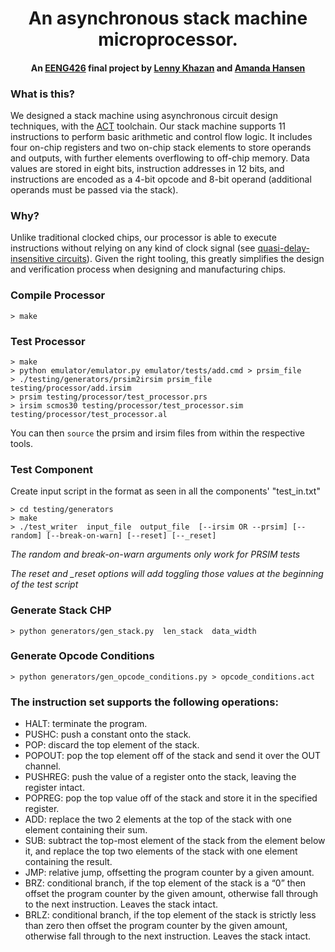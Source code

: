 <div align="center">
 <h1>An asynchronous stack machine microprocessor.</h1>
 <h4>An <a href="http://csl.yale.edu/~rajit/classes/eeng426/index.php">EENG426</a> final project by <a href="https://github.com/LK">Lenny Khazan</a> and <a href="https://github.com/ajoann">Amanda Hansen</a></h4>
</div>

### What is this?
We designed a stack machine using asynchronous circuit design techniques, with the [ACT](https://github.com/asyncvlsi/act) toolchain. Our stack machine supports 11 instructions to perform basic arithmetic and control flow logic. It includes four on-chip registers and two on-chip stack elements to store operands and outputs, with further elements overflowing to off-chip memory. Data values are stored in eight bits, instruction addresses in 12 bits, and instructions are encoded as a 4-bit opcode and 8-bit operand (additional operands must be passed via the stack).

### Why?
Unlike traditional clocked chips, our processor is able to execute instructions without relying on any kind of clock signal (see [quasi-delay-insensitive circuits](https://en.wikipedia.org/wiki/Quasi-delay-insensitive_circuit)). Given the right tooling, this greatly simplifies the design and verification process when designing and manufacturing chips.
 
### Compile Processor
```
> make
```
### Test Processor
```
> make 
> python emulator/emulator.py emulator/tests/add.cmd > prsim_file
> ./testing/generators/prsim2irsim prsim_file testing/processor/add.irsim
> prsim testing/processor/test_processor.prs
> irsim scmos30 testing/processor/test_processor.sim testing/processor/test_processor.al
```

You can then `source` the prsim and irsim files from within the respective tools.

### Test Component
Create input script in the format as seen in all the components' "test_in.txt"
```
> cd testing/generators
> make
> ./test_writer  input_file  output_file  [--irsim OR --prsim] [--random] [--break-on-warn] [--reset] [--_reset]
```

*The random and break-on-warn arguments only work for PRSIM tests*

*The reset and \_reset options will add toggling those values at the beginning of the test script*

### Generate Stack CHP
```
> python generators/gen_stack.py  len_stack  data_width
```
### Generate Opcode Conditions
```
> python generators/gen_opcode_conditions.py > opcode_conditions.act
```

### The instruction set supports the following operations:
* HALT: terminate the program.
* PUSHC: push a constant onto the stack.
* POP: discard the top element of the stack.
* POPOUT: pop the top element off of the stack and send it over the OUT channel.
* PUSHREG: push the value of a register onto the stack, leaving the register intact.
* POPREG: pop the top value off of the stack and store it in the specified register.
* ADD: replace the two 2 elements at the top of the stack with one element containing their sum.
* SUB: subtract the top-most element of the stack from the element below it, and replace the top two elements of the stack with one element containing the result.
* JMP: relative jump, offsetting the program counter by a given amount.
* BRZ: conditional branch, if the top element of the stack is a “0” then offset the program counter by the given amount, otherwise fall through to the next instruction. Leaves the stack intact.
* BRLZ: conditional branch, if the top element of the stack is strictly less than zero then offset the program counter by the given amount, otherwise fall through to the next instruction. Leaves the stack intact.
